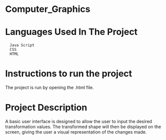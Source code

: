 # Computer_Graphics
# Languages Used In The Project 
      Java Script 
      CSS
      HTML
# Instructions to run the project 
The project is run by opening the .html file.
# Project Description 
A basic user interface is designed to allow the user to input the desired transformation values.
The transformed shape will then be displayed on the screen, giving the user a visual representation of the changes made.
